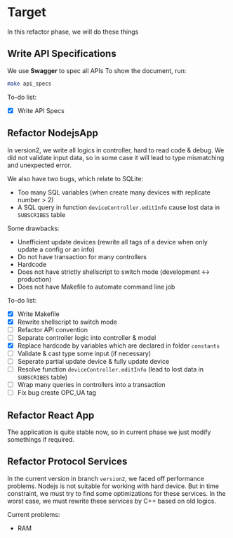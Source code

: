 # Target

In this refactor phase, we will do these things

## Write API Specifications

We use **Swagger** to spec all APIs
To show the document, run:

```bash
make api_specs
```

To-do list:

- [x] Write API Specs

## Refactor NodejsApp

In version2, we write all logics in controller, hard to read code & debug. We did not validate input data, so in some case it will lead to type mismatching and unexpected error.

We also have two bugs, which relate to SQLite:

- Too many SQL variables (when create many devices with replicate number > 2)
- A SQL query in function `deviceController.editInfo` cause lost data in `SUBSCRIBES` table

Some drawbacks:

- Unefficient update devices (rewrite all tags of a device when only update a config or an info)
- Do not have transaction for many controllers
- Hardcode
- Does not have strictly shellscript to switch mode (development <-> production)
- Does not have Makefile to automate command line job

To-do list:

- [x] Write Makefile
- [x] Rewrite shellscript to switch mode
- [ ] Refactor API convention
- [ ] Separate controller logic into controller & model
- [x] Replace hardcode by variables which are declared in folder `constants`
- [ ] Validate & cast type some input (if necessary)
- [ ] Seperate partial update device & fully update device
- [ ] Resolve function `deviceController.editInfo` (lead to lost data in `SUBSCRIBES` table)
- [ ] Wrap many queries in controllers into a transaction
- [ ] Fix bug create OPC_UA tag

## Refactor React App

The application is quite stable now, so in current phase we just modify somethings if required.

## Refactor Protocol Services

In the current version in branch `version2`, we faced off performance problems. Nodejs is not suitable for working with hard device. But in time constraint, we must try to find some optimizations for these services. In the worst case, we must rewrite these services by C++ based on old logics.

Current problems:

- RAM

